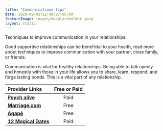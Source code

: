 ```yaml
---
title: "Communications tips"
date: 2020-09-01T12:49:27+06:00
featureImage: images/ma/placeholder.jpeg
layout: static
---
```


Techniques to improve communication in your relationships.

Good supportive relationships can be beneficial to your health, read more about techniques to improve communication with your partner, close family, or friends.

Communication is vital for healthy relationships. Being able to talk openly and honestly with those in your life allows you to share, learn, respond, and forge lasting bonds. This is a vital part of any relationship.

| Provider Links      | Free or Paid  |  
| :-----------          | :--------------:      |  
| [**Psych alive**](https://www.psychalive.org/top-10-effective-communication-techniques-couples/) | Paid | 
| [**Marriage.com**](https://www.marriage.com/advice/communication/easy-games-that-can-help-fix-bad-communication/) | Free | 
| [**Agapé**](https://www.getdailyagape.com/) | Free | 
| [**12 Magical Dates**](https://www.12magicaldates.com/reignite-marriage-relationship?r_done=1) | Paid | 
  

<br/><br/>






